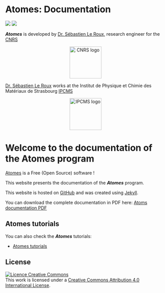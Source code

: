 # Atomes: Documentation

![](https://github.com/atomes/atomes-doc.io/workflows/ns/badge.svg)
![](https://www.codefactor.io/repository/github/atomes/atomes-doc/badge)

***Atomes*** is developed by [Dr. Sébastien Le Roux][slr], research engineer for the [CNRS][cnrs]

<p align="center">
  <a href="https://www.cnrs.fr/"><img width="100" src="https://www.cnrs.fr/themes/custom/cnrs/logo.svg" alt="CNRS logo" align="center"></a>
</p>

[Dr. Sébastien Le Roux][slr] works at the Institut de Physique et Chimie des Matériaux de Strasbourg [IPCMS][ipcms]

<p align="center">
  <a href="https://www.ipcms.fr/"><img width="100" src="https://www.ipcms.fr/wp-content/uploads/2020/09/cropped-dessin_logo_IPCMS_couleur_vectoriel_r%C3%A9%C3%A9quilibr%C3%A9-2.png" alt="IPCMS logo" align="center"></a>
</p>

# Welcome to the documentation of the Atomes program

[Atomes][atomes] is a Free (Open Source) software !

This website presents the documentation of the ***Atomes*** program.

This website is hosted on [GitHub][github] and was created using [Jekyll][jekyll]. 

You can download the complete documentation in PDF here: [Atoms documentation PDF][atomes-doc]

## Atomes tutorials

You can also check the ***Atomes*** tutorials:

- [Atomes tutorials][atomes-tuto]

## License

<a rel="license" href="http://creativecommons.org/licenses/by/4.0/"><img alt="Licence Creative Commons" style="border-width:0" src="https://i.creativecommons.org/l/by/4.0/88x31.png" /></a><br />This work is licensed under a <a rel="license" href="http://creativecommons.org/licenses/by/4.0/">Creative Commons Attribution 4.0 International License</a>.

[slr]:https://www.ipcms.fr/sebastien-le-roux/
[cnrs]:https://www.cnrs.fr/
[ipcms]:https://www.ipcms.fr/
[github]:https://github.com/
[jekyll]:https://jekyllrb.com/
[atomes]:https://atomes.ipcms.fr/
[ccl]:http://creativecommons.org/licenses/by/3.0/deed.en_US
[atomes-doc]:atomes-manual.pdf
[atomes-tuto]:/Atomes-tuto
